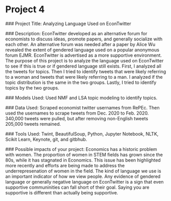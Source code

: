 # Project 4

<p> 
### Project Title:
Analyzing Language Used on EconTwitter
</p>

<p> 
### Description:
EconTwitter developed as an alternative forum for economists to discuss ideas, promote papers, and generally socialize with each other. An alternative forum was needed after a paper by Alice Wu revealed the extent of gendered language used on a popular anonymous forum EJMR. EconTwitter is advertised as a more supportive environment. The purpose of this project is to analyze the language used on EconTwitter to see if this is true or if gendered language still exists. First, I analyzed all the tweets for topics. Then I tried to identify tweets that were likely referring to a woman and tweets that were likely referring to a man. I analyzed if the topic distribution is the same in the two groups. Lastly, I tried to identify topics by the two groups. 

<p> 
### Models Used:
Used NMF and LSA topic modeling to identify topics. 
</p>

<p> 
### Data Used:
Scraped economist twitter usernames from RePEc. Then used the usernames to scrape tweets from Dec. 2020 to Feb. 2020. 340,000 tweets were pulled, but after removing non-English tweets 205,000 tweets remained. 
</p>

<p>
### Tools Used:
Twint, BeautifulSoup, Python, Jupyter Notebook, NLTK, Scikit Learn, Keynote, git, and gitbhub.
</p>

<p> 
### Possible impacts of your project:
Economics has a historic problem with women. The proportion of women in STEM fields has grown since the 80s, while it has stagnated in Economics. This issue has been highlighted more recently and efforts are being made to address the underrepresenation of women in the field. The kind of language we use is an important indicator of how we view people. Any evidence of gendered language or generally negative language on EconTwitter is a sign that even supportive communinities can fall short of their goal. Saying you are supportive is different than actually being supportive. 
</p>
